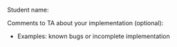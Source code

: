 Student name: <TODO>

Comments to TA about your implementation (optional):
- Examples: known bugs or incomplete implementation